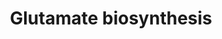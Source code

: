 ---
annotations:
- id: PW:0001262
  parent: classic metabolic pathway
  type: Pathway Ontology
  value: glutamic acid/glutamate biosynthetic pathway
authors:
- J.Heckman
- MaintBot
- Egonw
- Christine Chichester
- Mkutmon
description: ''
last-edited: 2016-09-23
organisms:
- Saccharomyces cerevisiae
redirect_from:
- /index.php/Pathway:WP77
- /instance/WP77
- /instance/WP77_r89655
revision: r89655
schema-jsonld:
- '@context': https://schema.org/
  '@id': https://wikipathways.github.io/pathways/WP77.html
  '@type': Dataset
  creator:
    '@type': Organization
    name: WikiPathways
  description: ''
  keywords:
  - 2 L-glutamate
  - ADP
  - ATP
  - GDH1
  - GDH3
  - GLN1
  - GLT1
  - IDP1
  - IDP2
  - IDP3
  - L-glutamate
  - L-glutamine
  - NADH
  - NADPH
  - phosphate
  license: CC0
  name: Glutamate biosynthesis
seo: CreativeWork
title: Glutamate biosynthesis
wpid: WP77
---